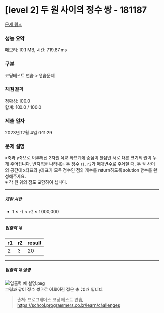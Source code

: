 # [level 2] 두 원 사이의 정수 쌍 - 181187 

[문제 링크](https://school.programmers.co.kr/learn/courses/30/lessons/181187?language=python3) 

### 성능 요약

메모리: 10.1 MB, 시간: 719.87 ms

### 구분

코딩테스트 연습 > 연습문제

### 채점결과

정확성: 100.0<br/>합계: 100.0 / 100.0

### 제출 일자

2023년 12월 4일 0:11:29

### 문제 설명

<p>x축과 y축으로 이루어진 2차원 직교 좌표계에 중심이 원점인 서로 다른 크기의 원이 두 개 주어집니다. 반지름을 나타내는 두 정수 <code>r1</code>, <code>r2</code>가 매개변수로 주어질 때, 두 원 사이의 공간에 x좌표와 y좌표가 모두 정수인 점의 개수를 return하도록 solution 함수를 완성해주세요.<br>
※ 각 원 위의 점도 포함하여 셉니다.</p>

<hr>

<h5>제한 사항</h5>

<ul>
<li>1 ≤ <code>r1</code> &lt; <code>r2</code> ≤&nbsp;1,000,000</li>
</ul>

<hr>

<h5>입출력 예</h5>
<table class="table">
        <thead><tr>
<th>r1</th>
<th>r2</th>
<th>result</th>
</tr>
</thead>
        <tbody><tr>
<td>2</td>
<td>3</td>
<td>20</td>
</tr>
</tbody>
      </table>
<hr>

<h5>입출력 예 설명</h5>

<p><img src="https://grepp-programmers.s3.ap-northeast-2.amazonaws.com/files/production/ce4fa289-79cf-423b-8f9c-57de0c3b642e/%EC%9E%85%EC%B6%9C%EB%A0%A5%20%EC%98%88%20%EC%84%A4%EB%AA%85.png" title="" alt="입출력 예 설명.png"><br>
그림과 같이 정수 쌍으로 이루어진 점은 총 20개 입니다.</p>


> 출처: 프로그래머스 코딩 테스트 연습, https://school.programmers.co.kr/learn/challenges